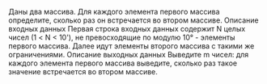 Даны два массива. Для каждого элемента первого массива определите, сколько раз он встречается во втором массиве.
Описание входных данных
Первая строка входных данных содержит N целых чисел (1 < N < 10'), не превосходящие по модулю 10° - элементы первого массива. Далее идут элементы второго массива с такими же ограничениями.
Описание выходных данных
Выведите m чисел: для каждого элемента первого массива выведите, сколько раз такое значение встречается во втором массиве.